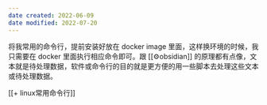 ```yaml
---
date created: 2022-06-09
date modified: 2022-07-20
---
```


将我常用的命令行，提前安装好放在 docker image 里面，这样换环境的时候，我只需要在 docker 里面执行相应命令即可。跟 [[⚙obsidian]] 的原理都有点像，文本就是待处理数据，软件或命令行的目的就是更方便的用一些脚本去处理这些文本或待处理数据。

[[+ linux常用命令行]]
